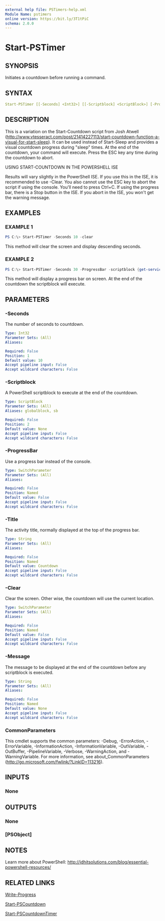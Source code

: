 ```yaml
---
external help file: PSTimers-help.xml
Module Name: pstimers
online version: https://bit.ly/3T1tPiC
schema: 2.0.0
---
```


# Start-PSTimer

## SYNOPSIS

Initiates a countdown before running a command.

## SYNTAX

```yaml
Start-PSTimer [[-Seconds] <Int32>] [[-Scriptblock] <ScriptBlock>] [-ProgressBar] [-Title <String>] [-Clear] [-Message <String>] [<CommonParameters>]
```

## DESCRIPTION

This is a variation on the Start-Countdown script from Josh Atwell (http://www.vtesseract.com/post/21414227113/start-countdown-function-a-visual-for-start-sleep). It can be used instead of Start-Sleep and provides a visual countdown progress during "sleep" times. At the end of the countdown, your command will execute. Press the ESC key any time during the countdown to abort.

USING START-COUNTDOWN IN THE POWERSHELL ISE

Results will vary slightly in the PowerShell ISE. If you use this in the ISE, it is recommended to use -Clear.  You also cannot use the ESC key to abort the script if using the console. You'll need to press Ctrl+C. If using the progress bar, there is a Stop button in the ISE. If you abort in the ISE, you won't get the warning message.

## EXAMPLES

### EXAMPLE 1

```powershell
PS C:\> Start-PSTimer -Seconds 10 -clear
```

This method will clear the screen and display descending seconds.

### EXAMPLE 2

```powershell
PS C:\> Start-PSTimer -Seconds 30 -ProgressBar -scriptblock {get-service -computername (get-content computers.txt)}
```

This method will display a progress bar on screen. At the end of the countdown the scriptblock will execute.

## PARAMETERS

### -Seconds

The number of seconds to countdown.

```yaml
Type: Int32
Parameter Sets: (All)
Aliases:

Required: False
Position: 1
Default value: 10
Accept pipeline input: False
Accept wildcard characters: False
```

### -Scriptblock

A PowerShell scriptblock to execute at the end of the countdown.

```yaml
Type: ScriptBlock
Parameter Sets: (All)
Aliases: globalblock, sb

Required: False
Position: 2
Default value: None
Accept pipeline input: False
Accept wildcard characters: False
```

### -ProgressBar

Use a progress bar instead of the console.

```yaml
Type: SwitchParameter
Parameter Sets: (All)
Aliases:

Required: False
Position: Named
Default value: False
Accept pipeline input: False
Accept wildcard characters: False
```

### -Title

The activity title, normally displayed at the top of the progress bar.

```yaml
Type: String
Parameter Sets: (All)
Aliases:

Required: False
Position: Named
Default value: Countdown
Accept pipeline input: False
Accept wildcard characters: False
```

### -Clear

Clear the screen. Other wise, the countdown will use the current location.

```yaml
Type: SwitchParameter
Parameter Sets: (All)
Aliases:

Required: False
Position: Named
Default value: False
Accept pipeline input: False
Accept wildcard characters: False
```

### -Message

The message to be displayed at the end of the countdown before any scriptblock is executed.

```yaml
Type: String
Parameter Sets: (All)
Aliases:

Required: False
Position: Named
Default value: None
Accept pipeline input: False
Accept wildcard characters: False
```

### CommonParameters

This cmdlet supports the common parameters: -Debug, -ErrorAction, -ErrorVariable, -InformationAction, -InformationVariable, -OutVariable, -OutBuffer, -PipelineVariable, -Verbose, -WarningAction, and -WarningVariable. For more information, see about_CommonParameters (http://go.microsoft.com/fwlink/?LinkID=113216).

## INPUTS

### None

## OUTPUTS

### None

### [PSObject]

## NOTES

Learn more about PowerShell: http://jdhitsolutions.com/blog/essential-powershell-resources/

## RELATED LINKS

[Write-Progress]()

[Start-PSCountdown](Start-PSCountdown.md)

[Start-PSCountdownTimer](Start-PSCountdownTimer.md)
